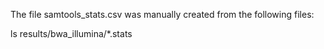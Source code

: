 The file samtools_stats.csv was manually created from the following files: 

ls results/bwa_illumina/*.stats

